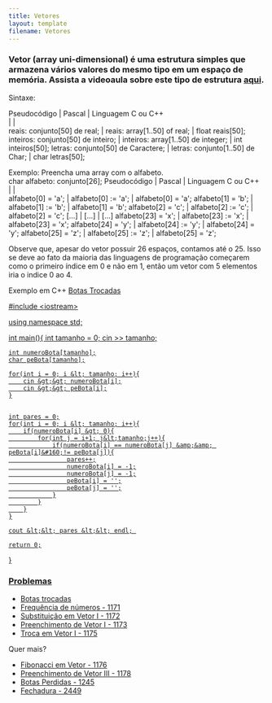 ```yaml
---
title: Vetores
layout: template
filename: Vetores
---
```

### Vetor (array uni-dimensional) é uma estrutura simples que armazena vários valores do mesmo tipo em um espaço de memória. Assista a videoaula sobre este tipo de estrutura <a rel="nofollow" class="external text" href="https://www.youtube.com/watch?v=B6MUlVNzWQQ&amp;feature=youtu.be">aqui</a>.
Sintaxe:

Pseudocódigo                       | Pascal                             | Linguagem C ou C++       
                                   |                                    |                    
reais: conjunto[50] de real;       | reais: array[1..50] of real;       | float reais[50];   
inteiros: conjunto[50] de inteiro; | inteiros: array[1..50] de integer; | int inteiros[50];
letras: conjunto[50] de Caractere; | letras: conjunto[1..50] de Char;   | char letras[50];
                                                               

Exemplo:
Preencha uma array com o alfabeto.<br />
char alfabeto: conjunto[26];
Pseudocódigo                       | Pascal                             | Linguagem C ou C++              
                                   |                                    |                    
alfabeto[0] = 'a';                 | alfabeto[0]&#160;:= 'a';                | alfabeto[0] = 'a';
alfabeto[1] = 'b';                 | alfabeto[1]&#160;:= 'b';                | alfabeto[1] = 'b';
alfabeto[2] = 'c';                 | alfabeto[2]&#160;:= 'c';                | alfabeto[2] = 'c';
[...]                              | [...]                              | [...]
alfabeto[23] = 'x';                | alfabeto[23]&#160;:= 'x';               | alfabeto[23] = 'x';
alfabeto[24] = 'y';                | alfabeto[24]&#160;:= 'y';               | alfabeto[24] = 'y';
alfabeto[25] = 'z';                | alfabeto[25]&#160;:= 'z';               | alfabeto[25] = 'z';
                                                               

Observe que, apesar do vetor possuir 26 espaços, contamos até o 25. Isso se deve ao fato da maioria das linguagens de programação começarem como o primeiro índice em 0 e não em 1, então um vetor com 5 elementos iria o indice 0 ao 4.</b>

<span id="Exemplo_em_C++"></span><span class="mw-headline" id="Exemplo_em_C.2B.2B">Exemplo em C++</span></h3>
<span class="mw-headline" id="Botas_Trocadas"><a rel="nofollow" class="external text" href="https://olimpiada.ic.unicamp.br/pratique/p2/2017/f1/botas/">Botas Trocadas


#include &lt;iostream&gt;

using namespace std;

int main(){
	int tamanho = 0;
	cin &gt;&gt; tamanho;

	int numeroBota[tamanho];
	char peBota[tamanho];

	for(int i = 0; i &lt; tamanho; i++){
		cin &gt;&gt; numeroBota[i];
		cin &gt;&gt; peBota[i];
	}


	int pares = 0;
	for(int i = 0; i &lt; tamanho; i++){
		if(numeroBota[i] &gt; 0){
			for(int j = i+1; j&lt;tamanho;j++){
				if(numeroBota[i] == numeroBota[j] &amp;&amp; peBota[i]&#160;!= peBota[j]){
					pares++;
					numeroBota[i] = -1;
					numeroBota[j] = -1;
					peBota[i] = '';
					peBota[j] = '';
				}
			}
		}
	}

	cout &lt;&lt; pares &lt;&lt; endl; 

	return 0;
}
<h3><span class="mw-headline" id="Problemas">Problemas</span></h3>
<ul><li><a rel="nofollow" class="external text" href="https://olimpiada.ic.unicamp.br/pratique/p2/2017/f1/botas/">Botas trocadas</a></li>
<li><a rel="nofollow" class="external text" href="https://www.urionlinejudge.com.br/judge/pt/problems/view/1171">Frequência de números - 1171</a></li>
<li><a rel="nofollow" class="external text" href="https://www.urionlinejudge.com.br/judge/pt/problems/view/1172">Substituição em Vetor I - 1172</a></li>
<li><a rel="nofollow" class="external text" href="https://www.urionlinejudge.com.br/judge/pt/problems/view/1173">Preenchimento de Vetor I - 1173</a></li>
<li><a rel="nofollow" class="external text" href="https://www.urionlinejudge.com.br/judge/pt/problems/view/1175">Troca em Vetor I - 1175</a></li></ul>
Quer mais?

<ul><li><a rel="nofollow" class="external text" href="https://www.urionlinejudge.com.br/judge/pt/problems/view/1176">Fibonacci em Vetor - 1176</a></li>
<li><a rel="nofollow" class="external text" href="https://www.urionlinejudge.com.br/judge/pt/problems/view/1178">Preenchimento de Vetor III - 1178</a></li>
<li><a rel="nofollow" class="external text" href="https://www.urionlinejudge.com.br/judge/pt/problems/view/1245">Botas Perdidas - 1245</a></li>
<li><a rel="nofollow" class="external text" href="https://www.urionlinejudge.com.br/judge/pt/problems/view/2449">Fechadura - 2449</a></li></ul>
